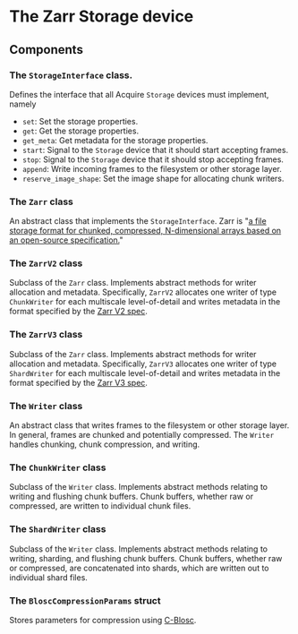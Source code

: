 # The Zarr Storage device

## Components

### The `StorageInterface` class.

Defines the interface that all Acquire `Storage` devices must implement, namely

- `set`: Set the storage properties.
- `get`: Get the storage properties.
- `get_meta`: Get metadata for the storage properties.
- `start`: Signal to the `Storage` device that it should start accepting frames.
- `stop`: Signal to the `Storage` device that it should stop accepting frames.
- `append`: Write incoming frames to the filesystem or other storage layer.
- `reserve_image_shape`: Set the image shape for allocating chunk writers.

### The `Zarr` class

An abstract class that implements the `StorageInterface`.
Zarr
is "[a file storage format for chunked, compressed, N-dimensional arrays based on an open-source specification.](https://zarr.readthedocs.io/en/stable/index.html)"

### The `ZarrV2` class

Subclass of the `Zarr` class.
Implements abstract methods for writer allocation and metadata.
Specifically, `ZarrV2` allocates one writer of type `ChunkWriter` for each multiscale level-of-detail
and writes metadata in the format specified by the [Zarr V2 spec](https://zarr.readthedocs.io/en/stable/spec/v2.html).

### The `ZarrV3` class

Subclass of the `Zarr` class.
Implements abstract methods for writer allocation and metadata.
Specifically, `ZarrV3` allocates one writer of type `ShardWriter` for each multiscale level-of-detail
and writes metadata in the format specified by
the [Zarr V3 spec](https://zarr-specs.readthedocs.io/en/latest/specs.html).

### The `Writer` class

An abstract class that writes frames to the filesystem or other storage layer.
In general, frames are chunked and potentially compressed.
The `Writer` handles chunking, chunk compression, and writing.

### The `ChunkWriter` class

Subclass of the `Writer` class.
Implements abstract methods relating to writing and flushing chunk buffers.
Chunk buffers, whether raw or compressed, are written to individual chunk files.

### The `ShardWriter` class

Subclass of the `Writer` class.
Implements abstract methods relating to writing, sharding, and flushing chunk buffers.
Chunk buffers, whether raw or compressed, are concatenated into shards, which are written out to individual shard files.

### The `BloscCompressionParams` struct

Stores parameters for compression using [C-Blosc](https://github.com/Blosc/c-blosc).
